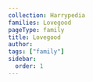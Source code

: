 ```yaml
---
collection: Harrypedia
families: Lovegood
pageType: family
title: Lovegood
author:
tags: ["family"]
sidebar:
  order: 1
---
```


